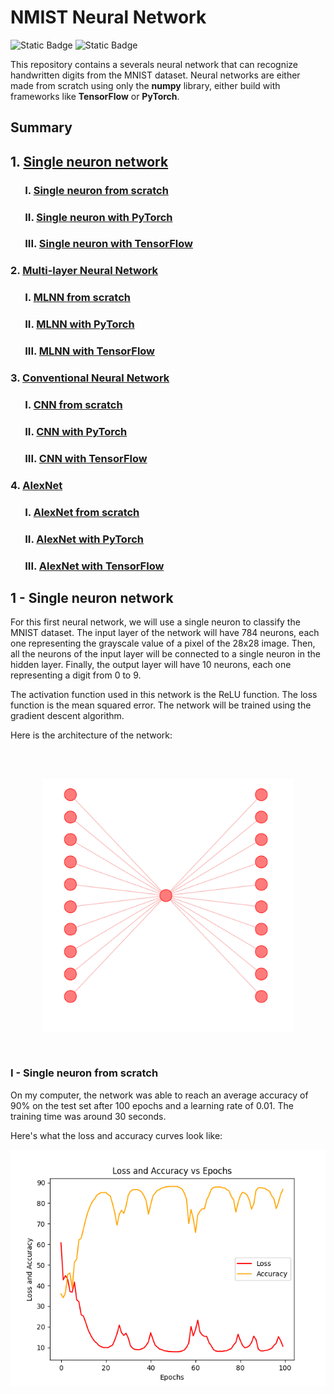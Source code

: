 # NMIST Neural Network

![Static Badge](https://img.shields.io/badge/made_in-France-red?labelColor=blue)
![Static Badge](https://img.shields.io/badge/language-Python-f7d54d?labelColor=4771a4)

This repository contains a severals neural network that can recognize handwritten digits from the MNIST dataset. Neural networks are either made from scratch using only the **numpy** library, either build with frameworks like **TensorFlow** or **PyTorch**.

## Summary

## 1. [Single neuron network](#1---single-neuron-network)

### &nbsp;&nbsp;&nbsp;&nbsp;&nbsp; I. [Single neuron from scratch](#i---single-neuron-from-scratch)

### &nbsp;&nbsp;&nbsp;&nbsp;&nbsp; II. [Single neuron with PyTorch](#)

### &nbsp;&nbsp;&nbsp;&nbsp;&nbsp; III. [Single neuron with TensorFlow](#)

### 2. [Multi-layer Neural Network](#2---multi---layer-neural-network)

### &nbsp;&nbsp;&nbsp;&nbsp;&nbsp; I. [MLNN from scratch](#)

### &nbsp;&nbsp;&nbsp;&nbsp;&nbsp; II. [MLNN with PyTorch](#)

### &nbsp;&nbsp;&nbsp;&nbsp;&nbsp; III. [MLNN with TensorFlow](#)

### 3. [Conventional Neural Network](#3---conventional-neural-network)

### &nbsp;&nbsp;&nbsp;&nbsp;&nbsp; I. [CNN from scratch](#)

### &nbsp;&nbsp;&nbsp;&nbsp;&nbsp; II. [CNN with PyTorch](#)

### &nbsp;&nbsp;&nbsp;&nbsp;&nbsp; III. [CNN with TensorFlow](#)

### 4. [AlexNet](4---alexnet)

### &nbsp;&nbsp;&nbsp;&nbsp;&nbsp; I. [AlexNet from scratch](#)

### &nbsp;&nbsp;&nbsp;&nbsp;&nbsp; II. [AlexNet with PyTorch](#)

### &nbsp;&nbsp;&nbsp;&nbsp;&nbsp; III. [AlexNet with TensorFlow](#)

## 1 - Single neuron network

For this first neural network, we will use a single neuron to classify the MNIST dataset. The input layer of the network will have 784 neurons, each one representing the grayscale value of a pixel of the 28x28 image. Then, all the neurons of the input layer will be connected to a single neuron in the hidden layer. Finally, the output layer will have 10 neurons, each one representing a digit from 0 to 9.

The activation function used in this network is the ReLU function. The loss function is the mean squared error. The network will be trained using the gradient descent algorithm.

Here is the architecture of the network:

<br><br>

<p align="center">
<img src="assets/svg/single_neuron_architecture.svg" alt="Single neuronne architecture" style="width:80%"/>
</p>
<br>

### I - Single neuron from scratch

On my computer, the network was able to reach an average accuracy of 90% on the test set after 100 epochs and a learning rate of 0.01. The training time was around 30 seconds.

Here's what the loss and accuracy curves look like:

<p align="center">
<img src="assets/images/loss_vs_epoch_single_neuron_scratch.png"/>
</p>
